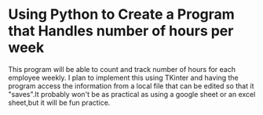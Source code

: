 # Using Python to Create a Program that Handles number of hours per week

This program will be able to count and track number of hours for each employee weekly. I plan to implement this using TKinter and having the program access the information from a local file that can be edited so that it "saves".It probably won't be as practical as using a google sheet or an excel sheet,but it will be fun practice.

